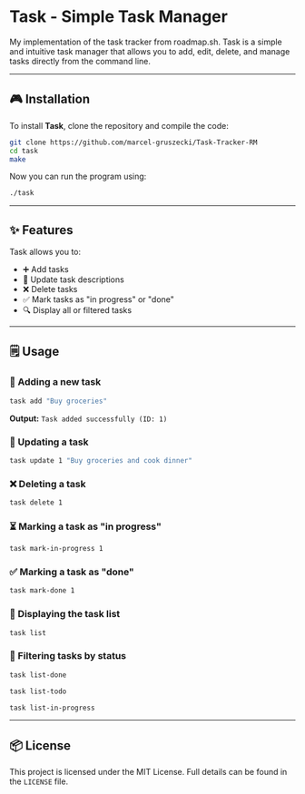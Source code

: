 # Task - Simple Task Manager
My implementation of the task tracker from roadmap.sh.
Task is a simple and intuitive task manager that allows you to add, edit, delete, and manage tasks directly from the command line.

---

## 🎮 Installation

To install **Task**, clone the repository and compile the code:

```bash
git clone https://github.com/marcel-gruszecki/Task-Tracker-RM
cd task
make
```

Now you can run the program using:
```bash
./task
```

---

## ✨ Features

Task allows you to:
- ➕ Add tasks
- 🔄 Update task descriptions
- ❌ Delete tasks
- ✅ Mark tasks as "in progress" or "done"
- 🔍 Display all or filtered tasks

---

## 🗒 Usage

### 📓 Adding a new task
```bash
task add "Buy groceries"
```
**Output:** `Task added successfully (ID: 1)`

### 🔄 Updating a task
```bash
task update 1 "Buy groceries and cook dinner"
```

### ❌ Deleting a task
```bash
task delete 1
```

### ⏳ Marking a task as "in progress"
```bash
task mark-in-progress 1
```

### ✅ Marking a task as "done"
```bash
task mark-done 1
```

### 📝 Displaying the task list
```bash
task list
```

### 🌟 Filtering tasks by status
```bash
task list-done
```
```bash
task list-todo
```
```bash
task list-in-progress
```

---

## 📦 License
This project is licensed under the MIT License. Full details can be found in the `LICENSE` file.




